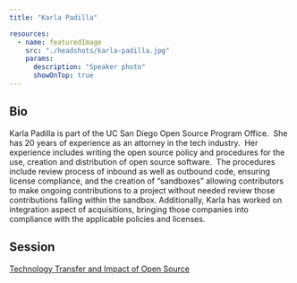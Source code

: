 ```yaml
---
title: "Karla Padilla"

resources:
  - name: featuredImage
    src: "./headshots/karla-padilla.jpg"
    params:
      description: "Speaker photo"
      showOnTop: true
---
```


## Bio

Karla Padilla is part of the UC San Diego Open Source Program Office.  She has 20 years of experience as an attorney in the tech industry.  Her experience includes writing the open source policy and procedures for the use, creation and distribution of open source software.  The procedures include review process of inbound as well as outbound code, ensuring license compliance, and the creation of “sandboxes” allowing contributors to make ongoing contributions to a project without needed review those contributions falling within the sandbox. Additionally, Karla has worked on integration aspect of acquisitions, bringing those companies into compliance with the applicable policies and licenses.

## Session

[Technology Transfer and Impact of Open Source](../sessions/technology-transfer.md)
